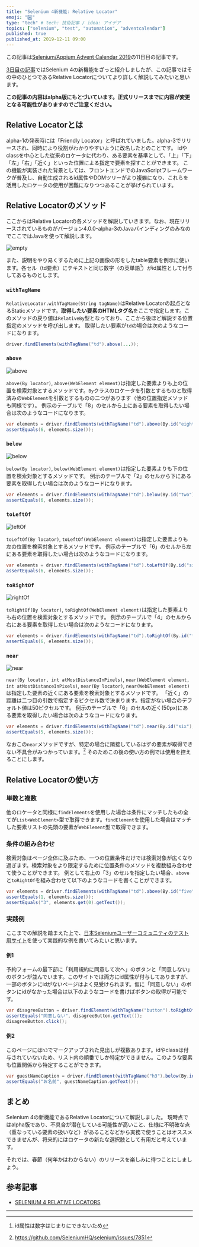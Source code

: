 ```yaml
---
title: "Selenium 4新機能: Relative Locator"
emoji: "4️⃣"
type: "tech" # tech: 技術記事 / idea: アイデア
topics: ["selenium", "test", "automation", "adventcalendar"]
published: true
published_at: 2019-12-11 09:00
---
```


この記事は[Selenium/Appium Advent Calendar 2019](https://qiita.com/advent-calendar/2019/selenium_and_appium)の11日目の記事です。

[3日目の記事](https://zenn.dev/takeya0x86/articles/selenium4-new-features-alpha)ではSelenium 4の新機能をざっと紹介しましたが、この記事ではその中のひとつであるRelative Locatorについてより詳しく解説してみたいと思います。

**この記事の内容はalpha版にもとづいています。正式リリースまでに内容が変更となる可能性がありますのでご注意ください。**

<!--more-->

## Relative Locatorとは

alpha-1の発表時には「Friendly Locator」と呼ばれていました。alpha-3でリリースされ、同時により役割がわかりやすいように改名したとのことです。
idやclassを中心とした従来のロケータに代わり、ある要素を基準として、「上」「下」「左」「右」「近く」といった位置による指定で要素を探すことができます。
この機能が実装された背景としては、フロントエンドでのJavaScriptフレームワークが普及し、自動生成されるid属性やDOMツリーがより複雑になり、これらを活用したロケータの使用が困難になりつつあることが挙げられています。

## Relative Locatorのメソッド

ここからはRelative Locatorの各メソッドを解説していきます。なお、現在リリースされているものがバージョン4.0.0-alpha-3のJavaバインディングのみなのでここではJavaを使って解説します。

![empty](/images/2019/12/11/01_empty.png)

また、説明をやり易くするために上記の画像の形をしたtable要素を例示に使います。各セル（td要素）にテキストと同じ数字（の英単語[^1]）がid属性として付与してあるものとします。

### `withTagName`

`RelativeLocator.withTagName(String tagName)`はRelative Locatorの起点となるStaticメソッドです。**取得したい要素のHTMLタグ名**をここで指定します。このメソッドの戻り値は`RelativeBy`型となっており、ここから後ほど解説する位置指定のメソッドを呼び出します。
取得したい要素が`td`の場合は次のようなコードになります。

```java
driver.findElements(withTagName("td").above(...));
```

### `above`

![above](/images/2019/12/11/02_above.png)

`above(By locator)`, `above(WebElement element)`は指定した要素よりも上の位置を検索対象とするメソッドです。`By`クラスのロケータを引数とするものと取得済みの`WebElement`を引数とするものの二つがあります（他の位置指定メソッドも同様です）。
例示のテーブルで「8」のセルから上にある要素を取得したい場合は次のようなコードになります。

```java
var elements = driver.findElements(withTagName("td").above(By.id("eight")));
assertEquals(6, elements.size());
```

### `below`

![below](/images/2019/12/11/03_below.png)

`below(By locator)`, `below(WebElement element)`は指定した要素よりも下の位置を検索対象とするメソッドです。
例示のテーブルで「2」のセルから下にある要素を取得したい場合は次のようなコードになります。

```java
var elements = driver.findElements(withTagName("td").below(By.id("two")));
assertEquals(6, elements.size());
```

### `toLeftOf`

![leftOf](/images/2019/12/11/04_leftOf.png)

`toLeftOf(By locator)`, `toLeftOf(WebElement element)`は指定した要素よりも左の位置を検索対象とするメソッドです。
例示のテーブルで「6」のセルから左にある要素を取得したい場合は次のようなコードになります。

```java
var elements = driver.findElements(withTagName("td").toLeftOf(By.id("six")));
assertEquals(6, elements.size());
```

### `toRightOf`

![rightOf](/images/2019/12/11/05_rightOf.png)

`toRightOf(By locator)`, `toRightOf(WebElement element)`は指定した要素よりも右の位置を検索対象とするメソッドです。
例示のテーブルで「4」のセルから右にある要素を取得したい場合は次のようなコードになります。

```java
var elements = driver.findElements(withTagName("td").toRightOf(By.id("four")));
assertEquals(6, elements.size());
```

### `near`

![near](/images/2019/12/11/06_near.png)

`near(By locator, int atMostDistanceInPixels)`, `near(WebElement element, int atMostDistanceInPixels)`, `near(By locator)`, `near(WebElement element)`は指定した要素の近くにある要素を検索対象とするメソッドです。 「近く」の距離は二つ目の引数で指定するピクセル数で決まります。指定がない場合のデフォルト値は50ピクセルです。
例示のテーブルで「6」のセルの近く(50px)にある要素を取得したい場合は次のようなコードになります。

```java
var elements = driver.findElements(withTagName("td").near(By.id("six"), 50));
assertEquals(5, elements.size());
```

なおこの`near`メソッドですが、特定の場合に隣接しているはずの要素が取得できない不具合がみつかっています。[^2] そのためこの後の使い方の例では使用を控えることにします。

## Relative Locatorの使い方

### 単数と複数

他のロケータと同様に`findElements`を使用した場合は条件にマッチしたもの全てが`List<WebElement>`型で取得できます。`findElement`を使用した場合はマッチした要素リストの先頭の要素が`WebElement`型で取得できます。

### 条件の組み合わせ

検索対象はページ全体に及ぶため、一つの位置条件だけでは検索対象が広くなり過ぎます。検索対象をより限定するために位置条件のメソッドを複数組み合わせて使うことができます。
例として右上の「3」のセルを指定したい場合、`above`と`toRightOf`を組み合わせて以下のようなコードを書くことができます。

```java
var elements = driver.findElements(withTagName("td").above(By.id("five")).toRightOf(By.id("two")));
assertEquals(1, elements.size());
assertEquals("3", elements.get(0).getText());
```

### 実践例

ここまでの解説を踏まえた上で、[日本Seleniumユーザーコミュニティのテスト用サイト](http://example.selenium.jp/reserveApp_Renewal/)を使って実践的な例を書いてみたいと思います。

#### 例1

予約フォームの最下部に「利用規約に同意して次へ」のボタンと「同意しない」のボタンが並んでいます。このサイトでは両方にid属性が付与してありますが、一部のボタンにidがないページはよく見受けられます。仮に「同意しない」のボタンにidがなかった場合は以下のようなコードを書けばボタンの取得が可能です。

```java
var disagreeButton = driver.findElement(withTagName("button").toRightOf(By.id("agree_and_goto_next")));
assertEquals("同意しない", disagreeButton.getText());
disagreeButton.click();
```

#### 例2

このページには`h3`でマークアップされた見出しが複数あります。idやclassは付与されていないため、リスト内の順番でしか特定ができません。このような要素も位置関係から特定することができます。

```java
var guestNameCaption = driver.findElement(withTagName("h3").below(By.id("plan_a")).above(By.id("guestname")));
assertEquals("お名前", guestNameCaption.getText());
```

## まとめ

Selenium 4の新機能であるRelative Locatorについて解説しました。
現時点ではalpha版であり、不具合が潜在している可能性が高いこと、仕様に不明確な点（重なっている要素の扱いなど）があることなどから実務で使うことはオススメできませんが、将来的にはロケータの新たな選択肢として有用だと考えています。

それでは、春節（何年かはわからない）のリリースを楽しみに待つことにしましょう。

## 参考記事

* [SELENIUM 4 RELATIVE LOCATORS](https://angiejones.tech/selenium-4-relative-locators/)

---

[^1]: id属性は数字はじまりにできないため
[^2]: https://github.com/SeleniumHQ/selenium/issues/7851
